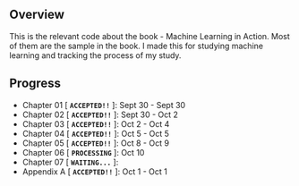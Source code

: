 ## Overview
This is the relevant code about the book - Machine Learning in Action. Most of them are the sample in the book. I made this for studying machine learning and tracking the process of my study.

## Progress
* Chapter 01 [ **`ACCEPTED!!`** ]: Sept 30 - Sept 30
* Chapter 02 [ **`ACCEPTED!!`** ]: Sept 30 - Oct 2
* Chapter 03 [ **`ACCEPTED!!`** ]: Oct 2 - Oct 4
* Chapter 04 [ **`ACCEPTED!!`** ]: Oct 5 - Oct 5
* Chapter 05 [ **`ACCEPTED!!`** ]: Oct 8 - Oct 9
* Chapter 06 [ **`PROCESSING`** ]: Oct 10
* Chapter 07 [ **`WAITING...`** ]:
* Appendix A [ **`ACCEPTED!!`** ]: Oct 1 - Oct 1
